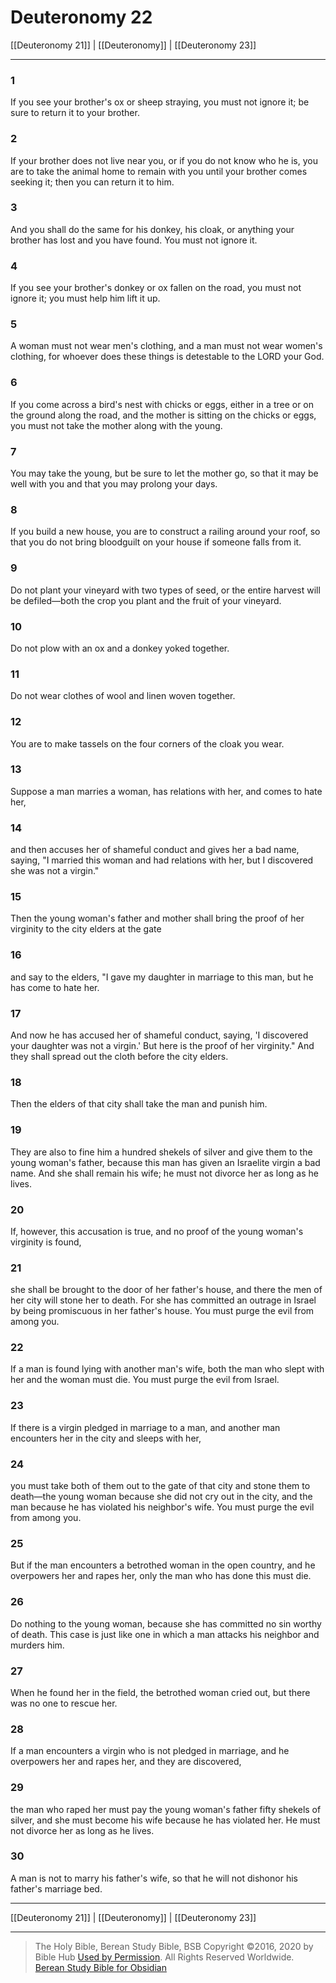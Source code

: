 # Deuteronomy 22

[[Deuteronomy 21]] | [[Deuteronomy]] | [[Deuteronomy 23]]

---

### 1
If you see your brother's ox or sheep straying, you must not ignore it; be sure to return it to your brother.

### 2
If your brother does not live near you, or if you do not know who he is, you are to take the animal home to remain with you until your brother comes seeking it; then you can return it to him.

### 3
And you shall do the same for his donkey, his cloak, or anything your brother has lost and you have found. You must not ignore it.

### 4
If you see your brother's donkey or ox fallen on the road, you must not ignore it; you must help him lift it up.

### 5
A woman must not wear men's clothing, and a man must not wear women's clothing, for whoever does these things is detestable to the LORD your God.

### 6
If you come across a bird's nest with chicks or eggs, either in a tree or on the ground along the road, and the mother is sitting on the chicks or eggs, you must not take the mother along with the young.

### 7
You may take the young, but be sure to let the mother go, so that it may be well with you and that you may prolong your days.

### 8
If you build a new house, you are to construct a railing around your roof, so that you do not bring bloodguilt on your house if someone falls from it.

### 9
Do not plant your vineyard with two types of seed, or the entire harvest will be defiled—both the crop you plant and the fruit of your vineyard.

### 10
Do not plow with an ox and a donkey yoked together.

### 11
Do not wear clothes of wool and linen woven together.

### 12
You are to make tassels on the four corners of the cloak you wear.

### 13
Suppose a man marries a woman, has relations with her, and comes to hate her,

### 14
and then accuses her of shameful conduct and gives her a bad name, saying, "I married this woman and had relations with her, but I discovered she was not a virgin."

### 15
Then the young woman's father and mother shall bring the proof of her virginity to the city elders at the gate

### 16
and say to the elders, "I gave my daughter in marriage to this man, but he has come to hate her.

### 17
And now he has accused her of shameful conduct, saying, 'I discovered your daughter was not a virgin.' But here is the proof of her virginity." And they shall spread out the cloth before the city elders.

### 18
Then the elders of that city shall take the man and punish him.

### 19
They are also to fine him a hundred shekels of silver and give them to the young woman's father, because this man has given an Israelite virgin a bad name. And she shall remain his wife; he must not divorce her as long as he lives.

### 20
If, however, this accusation is true, and no proof of the young woman's virginity is found,

### 21
she shall be brought to the door of her father's house, and there the men of her city will stone her to death. For she has committed an outrage in Israel by being promiscuous in her father's house. You must purge the evil from among you.

### 22
If a man is found lying with another man's wife, both the man who slept with her and the woman must die. You must purge the evil from Israel.

### 23
If there is a virgin pledged in marriage to a man, and another man encounters her in the city and sleeps with her,

### 24
you must take both of them out to the gate of that city and stone them to death—the young woman because she did not cry out in the city, and the man because he has violated his neighbor's wife. You must purge the evil from among you.

### 25
But if the man encounters a betrothed woman in the open country, and he overpowers her and rapes her, only the man who has done this must die.

### 26
Do nothing to the young woman, because she has committed no sin worthy of death. This case is just like one in which a man attacks his neighbor and murders him.

### 27
When he found her in the field, the betrothed woman cried out, but there was no one to rescue her.

### 28
If a man encounters a virgin who is not pledged in marriage, and he overpowers her and rapes her, and they are discovered,

### 29
the man who raped her must pay the young woman's father fifty shekels of silver, and she must become his wife because he has violated her. He must not divorce her as long as he lives.

### 30
A man is not to marry his father's wife, so that he will not dishonor his father's marriage bed.

---

[[Deuteronomy 21]] | [[Deuteronomy]] | [[Deuteronomy 23]]

---

> The Holy Bible, Berean Study Bible, BSB
> Copyright &copy;2016, 2020 by Bible Hub
> [Used by Permission](https://berean.bible/terms.htm). All Rights Reserved Worldwide.
> [Berean Study Bible for Obsidian](https://github.com/gapmiss/berean-study-bible-for-obsidian)

